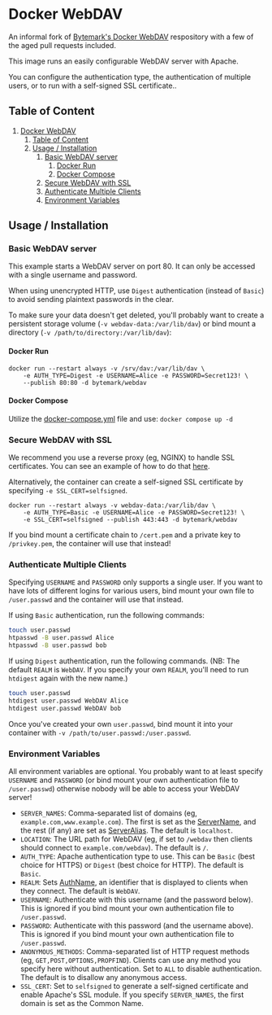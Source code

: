 # Docker WebDAV

An informal fork of [Bytemark's Docker WebDAV](https://github.com/BytemarkHosting/docker-webdav) respository with a few of the aged pull requests included.

This image runs an easily configurable WebDAV server with Apache.

You can configure the authentication type, the authentication of multiple users, or to run with a self-signed SSL certificate..

## Table of Content

1. [Docker WebDAV](#docker-webdav)
    1. [Table of Content](#table-of-content)
    2. [Usage / Installation](#usage--installation)
        1. [Basic WebDAV server](#basic-webdav-server)
            1. [Docker Run](#docker-run)
            2. [Docker Compose](#docker-compose)
        2. [Secure WebDAV with SSL](#secure-webdav-with-ssl)
        3. [Authenticate Multiple Clients](#authenticate-multiple-clients)
        4. [Environment Variables](#environment-variables)

## Usage / Installation

### Basic WebDAV server

This example starts a WebDAV server on port 80. It can only be accessed with a single username and password.

When using unencrypted HTTP, use `Digest` authentication (instead of `Basic`) to avoid sending plaintext passwords in the clear.

To make sure your data doesn't get deleted, you'll probably want to create a persistent storage volume (`-v webdav-data:/var/lib/dav`) or bind mount a directory (`-v /path/to/directory:/var/lib/dav`):

#### Docker Run

``` Docker
docker run --restart always -v /srv/dav:/var/lib/dav \
    -e AUTH_TYPE=Digest -e USERNAME=Alice -e PASSWORD=Secret123! \
    --publish 80:80 -d bytemark/webdav
```

#### Docker Compose

Utilize the [docker-compose.yml](docker-compose.yml) file and use: `docker compose up -d`

### Secure WebDAV with SSL

We recommend you use a reverse proxy (eg, NGINX) to handle SSL certificates. You can see an example of how to do that [here](https://github.com/BytemarkHosting/configs-webdav-docker).

Alternatively, the container can create a self-signed SSL certificate by specifying `-e SSL_CERT=selfsigned`.

``` Docker
docker run --restart always -v webdav-data:/var/lib/dav \
    -e AUTH_TYPE=Basic -e USERNAME=Alice -e PASSWORD=Secret123! \
    -e SSL_CERT=selfsigned --publish 443:443 -d bytemark/webdav
```

If you bind mount a certificate chain to `/cert.pem` and a private key to `/privkey.pem`, the container will use that instead!

### Authenticate Multiple Clients

Specifying `USERNAME` and `PASSWORD` only supports a single user. If you want to have lots of different logins for various users, bind mount your own file to `/user.passwd` and the container will use that instead.

If using `Basic` authentication, run the following commands:

``` sh
touch user.passwd
htpasswd -B user.passwd Alice
htpasswd -B user.passwd bob
```

If using `Digest` authentication, run the following commands. (NB: The default `REALM` is `WebDAV`. If you specify your own `REALM`, you'll need to run `htdigest` again with the new name.)

``` sh
touch user.passwd
htdigest user.passwd WebDAV Alice
htdigest user.passwd WebDAV bob
```

Once you've created your own `user.passwd`, bind mount it into your container with `-v /path/to/user.passwd:/user.passwd`.

### Environment Variables

All environment variables are optional. You probably want to at least specify `USERNAME` and `PASSWORD` (or bind mount your own authentication file to `/user.passwd`) otherwise nobody will be able to access your WebDAV server!

* `SERVER_NAMES`: Comma-separated list of domains (eg, `example.com,www.example.com`). The first is set as the [ServerName](https://httpd.apache.org/docs/current/mod/core.html#servername), and the rest (if any) are set as [ServerAlias](https://httpd.apache.org/docs/current/mod/core.html#serveralias). The default is `localhost`.
* `LOCATION`: The URL path for WebDAV (eg, if set to `/webdav` then clients should connect to `example.com/webdav`). The default is `/`.
* `AUTH_TYPE`: Apache authentication type to use. This can be `Basic` (best choice for HTTPS) or `Digest` (best choice for HTTP). The default is `Basic`.
* `REALM`: Sets [AuthName](https://httpd.apache.org/docs/current/mod/mod_authn_core.html#authname), an identifier that is displayed to clients when they connect. The default is `WebDAV`.
* `USERNAME`: Authenticate with this username (and the password below). This is ignored if you bind mount your own authentication file to `/user.passwd`.
* `PASSWORD`: Authenticate with this password (and the username above). This is ignored if you bind mount your own authentication file to `/user.passwd`.
* `ANONYMOUS_METHODS`: Comma-separated list of HTTP request methods (eg, `GET,POST,OPTIONS,PROPFIND`). Clients can use any method you specify here without authentication. Set to `ALL` to disable authentication. The default is to disallow any anonymous access.
* `SSL_CERT`: Set to `selfsigned` to generate a self-signed certificate and enable Apache's SSL module. If you specify `SERVER_NAMES`, the first domain is set as the Common Name.
